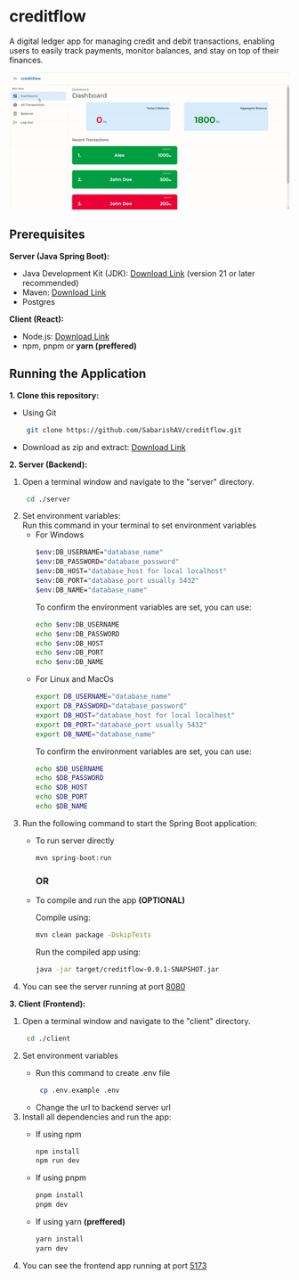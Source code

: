 # creditflow

A digital ledger app for managing credit and debit transactions, enabling users to easily track payments, monitor balances, and stay on top of their finances.

<img src="./assets/creditflow.gif">

## Prerequisites

**Server (Java Spring Boot):**

- Java Development Kit (JDK): [Download Link](https://www.google.com/url?sa=E&source=gmail&q=https://www.oracle.com/java/technologies/downloads/) (version 21 or later recommended)
- Maven: [Download Link](https://www.google.com/url?sa=E&source=gmail&q=https://maven.apache.org/)
- Postgres

**Client (React):**

- Node.js: [Download Link](https://www.google.com/url?sa=E&source=gmail&q=https://nodejs.org/)
- npm, pnpm or <b>yarn (preffered)</b>

## Running the Application

**1. Clone this repository:**

<ul>
<li>Using Git</li>

```bash
 git clone https://github.com/SabarishAV/creditflow.git
```

<li>Download as zip and extract: <a href="https://github.com/SabarishAV/creditflow/archive/refs/heads/master.zip">Download Link</a></li>
</ul>

**2. Server (Backend):**

<ol>
<li>Open a terminal window and navigate to the "server" directory. </li>

```bash
 cd ./server
```

<li>
Set environment variables:<br>
Run this command in your terminal to set environment variables
<ul>

<li>For Windows</li>

```bash
$env:DB_USERNAME="database_name"
$env:DB_PASSWORD="database_password"
$env:DB_HOST="database_host for local localhost"
$env:DB_PORT="database_port usually 5432"
$env:DB_NAME="database_name"
```

To confirm the environment variables are set, you can use:

```bash
echo $env:DB_USERNAME
echo $env:DB_PASSWORD
echo $env:DB_HOST
echo $env:DB_PORT
echo $env:DB_NAME
```

<li>For Linux and MacOs</li>

```bash
export DB_USERNAME="database_name"
export DB_PASSWORD="database_password"
export DB_HOST="database_host for local localhost"
export DB_PORT="database_port usually 5432"
export DB_NAME="database_name"
```

To confirm the environment variables are set, you can use:

```bash
echo $DB_USERNAME
echo $DB_PASSWORD
echo $DB_HOST
echo $DB_PORT
echo $DB_NAME
```

</ul>
</li>

<li> Run the following command to start the Spring Boot application: </li>

<ul>
<li>To run server directly</li>

```bash
mvn spring-boot:run
```

<h3>OR</h3>

<li>To compile and run the app <b>(OPTIONAL)</b></li>
<p>Compile using:</p>

```bash
mvn clean package -DskipTests
```

<p>Run the compiled app using:</p>

```bash
java -jar target/creditflow-0.0.1-SNAPSHOT.jar
```

</ul>

<li>You can see the server running at port <a href="http://localhost:8080">8080</a></li>

</ol>

**3. Client (Frontend):**

<ol>
<li>Open a terminal window and navigate to the "client" directory.</li>

```bash
 cd ./client
```

<li>Set environment variables</li>
<ul>
<li>Run this command to create .env file</li>

```bash
 cp .env.example .env
```

<li>Change the url to backend server url</li>
</ul>

<li>Install all dependencies and run the app:</li>
<ul>
<li>If using npm</li>

```bash
npm install
npm run dev
```

<li>If using pnpm</li>

```bash
pnpm install
pnpm dev
```

<li>If using yarn <b>(preffered)</b></li>

```bash
yarn install
yarn dev
```

</ul>

<li>You can see the frontend app running at port <a href="http://localhost:5173">5173</a></li>

</ol>
